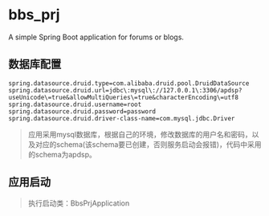 # bbs_prj
A simple Spring Boot application for forums or blogs.

## 数据库配置

```properties
spring.datasource.druid.type=com.alibaba.druid.pool.DruidDataSource
spring.datasource.druid.url=jdbc\:mysql\://127.0.0.1\:3306/apdsp?useUnicode\=true&allowMultiQueries\=true&characterEncoding\=utf8
spring.datasource.druid.username=root
spring.datasource.druid.password=password
spring.datasource.druid.driver-class-name=com.mysql.jdbc.Driver
```

> 应用采用mysql数据库，根据自己的环境，修改数据库的用户名和密码，以及对应的schema(该schema要已创建，否则服务启动会报错)，代码中采用的schema为apdsp。

## 应用启动

> 执行启动类：BbsPrjApplication

